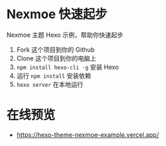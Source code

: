 # Nexmoe 快速起步
 Nexmoe 主题 Hexo 示例，帮助你快速起步

1. Fork 这个项目到你的 Github
2. Clone 这个项目到你的电脑上
3. `npm install hexo-cli -g` 安装 Hexo
4. 运行 `npm install` 安装依赖
5. `hexo server` 在本地运行

# 在线预览
- https://hexo-theme-nexmoe-example.vercel.app/
